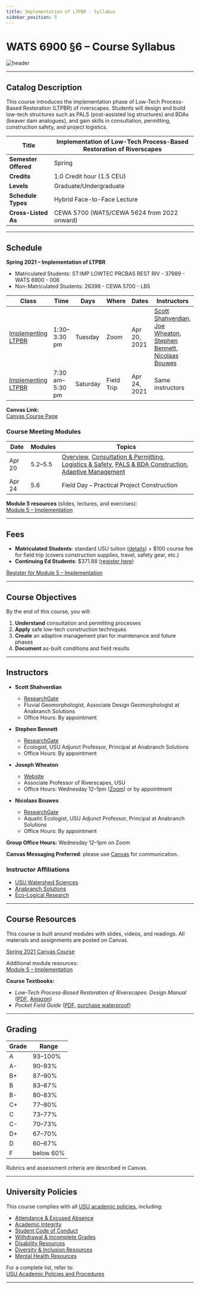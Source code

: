 ```yaml
---
title: Implementation of LTPBR - Syllabus
sidebar_position: 5
---
```


# WATS 6900 §6 – Course Syllabus

![header](/img/courses/WATS-5624_header_C.png)

---

## Catalog Description

This course introduces the implementation phase of Low-Tech Process-Based Restoration (LTPBR) of riverscapes. Students will design and build low-tech structures such as PALS (post-assisted log structures) and BDAs (beaver dam analogues), and gain skills in consultation, permitting, construction safety, and project logistics.

| **Title** | Implementation of Low-Tech Process-Based Restoration of Riverscapes |
| --------- | ------------------------------------------------------------------- |
| **Semester Offered** | Spring |
| **Credits** | 1.0 Credit hour (1.5 CEU) |
| **Levels** | Graduate/Undergraduate |
| **Schedule Types** | Hybrid Face-to-Face Lecture |
| **Cross-Listed As** | CEWA 5700 (WATS/CEWA 5624 from 2022 onward) |


---

## Schedule

**Spring 2021 – Implementation of LTPBR**

- Matriculated Students: ST:IMP LOWTEC PRCBAS REST RIV - 37989 - WATS 6900 - 006  
- Non-Matriculated Students: 26398 - CEWA 5700 - LB5

| Class | Time | Days | Where | Dates | Instructors |
| ----- | ---- | ---- | ----- | ----- | ----------- |
| [Implementing LTPBR](/workshops/2021/USU/WATS-5624/) | 1:30–3:30 pm | Tuesday | Zoom | Apr 20, 2021 | [Scott Shahverdian, Joe Wheaton, Stephen Bennett, Nicolaas Bouwes](/workshops/2020/SGI/#instruction-team) |
| [Implementing LTPBR](/workshops/2021/USU/WATS-5624/) | 7:30 am–5:30 pm | Saturday | Field Trip | Apr 24, 2021 | Same instructors |

**Canvas Link:**  
[Canvas Course Page](https://usu.instructure.com/courses/618129)

### Course Meeting Modules

| Date | Modules | Topics |
| ---- | ------- | ------ |
| Apr 20 | 5.2–5.5 | [Overview](http://lowtechpbr.restoration.usu.edu/workshops/2020/SGI/Modules/module5#b-low-tech-implementation-overview), [Consultation & Permitting](http://lowtechpbr.restoration.usu.edu/workshops/2020/SGI/Modules/module5#c-consultation--permitting), [Logistics & Safety](http://lowtechpbr.restoration.usu.edu/workshops/2020/SGI/Modules/module5#d-logistics-equipment--safety), [PALS & BDA Construction](http://lowtechpbr.restoration.usu.edu/workshops/2020/SGI/Modules/module5#e-construction-of-pals--bdas), [Adaptive Management](http://lowtechpbr.restoration.usu.edu/workshops/2020/SGI/Modules/module5#f-adaptive-management) |
| Apr 24 | 5.6 | Field Day – Practical Project Construction |

**Module 5 resources** (slides, lectures, and exercises):  
[Module 5 – Implementation](/workshops/2020/SGI/Modules/module5)

---

## Fees

- **Matriculated Students**: standard USU tuition ([details](https://www.usu.edu/registrar/registration/payment/)) + $100 course fee for field trip (covers construction supplies, travel, safety gear, etc.)  
- **Continuing Ed Students**: $371.88 ([register here](https://www.usu.edu/ais/ceu/register/?term=202120&crns=26236,26394,26395,26397,26398))

[Register for Module 5 – Implementation](https://www.usu.edu/ais/ceu/register/?term=202120&crns=26236,26394,26395,26397,26398)

---

## Course Objectives

By the end of this course, you will:

1. **Understand** consultation and permitting processes  
2. **Apply** safe low-tech construction techniques  
3. **Create** an adaptive management plan for maintenance and future phases  
4. **Document** as-built conditions and field results

---

## Instructors

- **Scott Shahverdian**  
  - [ResearchGate](https://www.researchgate.net/profile/Scott_Shahverdian)  
  - Fluvial Geomorphologist, Associate Design Geomorphologist at Anabranch Solutions  
  - Office Hours: By appointment

- **Stephen Bennett**  
  - [ResearchGate](https://www.researchgate.net/profile/Stephen_Bennett8)  
  - Ecologist, USU Adjunct Professor, Principal at Anabranch Solutions  
  - Office Hours: By appointment

- **Joseph Wheaton**  
  - [Website](http://joewheaton.org)  
  - Associate Professor of Riverscapes, USU  
  - Office Hours: Wednesday 12–1pm ([Zoom](https://usu-edu.zoom.us/my/h20joe?pwd=eFNjSllqT3VDNTRoLzZ3Sk9IM1F6UT09)) or by appointment

- **Nicolaas Bouwes**  
  - [ResearchGate](https://www.researchgate.net/profile/Nick_Bouwes)  
  - Aquatic Ecologist, USU Adjunct Professor, Principal at Anabranch Solutions  
  - Office Hours: By appointment

**Group Office Hours:** Wednesday 12–1pm on Zoom

**Canvas Messaging Preferred**: please use [Canvas](https://usu.instructure.com/courses/618129) for communication.

### Instructor Affiliations

- [USU Watershed Sciences](https://qcnr.usu.edu/wats/index)  
- [Anabranch Solutions](http://www.anabranchsolutions.com)  
- [Eco-Logical Research](https://www.eco-logical-research.com/)

---

## Course Resources

This course is built around modules with slides, videos, and readings. All materials and assignments are posted on Canvas.

[Spring 2021 Canvas Course](https://usu.instructure.com/courses/618129)

Additional module resources:  
[Module 5 – Implementation](/workshops/2020/SGI/Modules/module5)

**Course Textbooks:**

- *Low-Tech Process-Based Restoration of Riverscapes: Design Manual* ([PDF](/manual), [Amazon](https://www.amazon.com/Low-Tech-Process-Based-Restoration-Riverscapes-Design/dp/1543972993/))  
- *Pocket Field Guide* ([PDF](/resources/pocket), [purchase waterproof](http://www.anabranchsolutions.com/store/p7/pocketguide.html))

---

## Grading

| Grade | Range  |
| ----- | ------ |
| A     | 93–100% |
| A-    | 90–93% |
| B+    | 87–90% |
| B     | 83–87% |
| B-    | 80–83% |
| C+    | 77–80% |
| C     | 73–77% |
| C-    | 70–73% |
| D+    | 67–70% |
| D     | 60–67% |
| F     | below 60% |

Rubrics and assessment criteria are described in Canvas.

---

## University Policies

This course complies with all [USU academic policies](http://www.usu.edu/provost/faculty-life/syllabus.cfm), including:

- [Attendance & Excused Absence](https://catalog.usu.edu/content.php?catoid=12&navoid=3160)  
- [Academic Integrity](https://studentconduct.usu.edu/studentcode/article6)  
- [Student Code of Conduct](https://studentconduct.usu.edu/studentcode/)  
- [Withdrawal & Incomplete Grades](https://catalog.usu.edu/content.php?catoid=4&navoid=546)  
- [Disability Resources](http://www.usu.edu/drc/)  
- [Diversity & Inclusion Resources](https://www.usu.edu/provost/diversity/)  
- [Mental Health Resources](https://counseling.usu.edu/)

For a complete list, refer to:  
[USU Academic Policies and Procedures](http://catalog.usu.edu/content.php?catoid=4&navoid=546)

---

